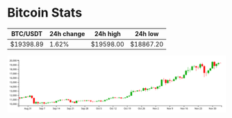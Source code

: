 # Bitcoin Stats

BTC/USDT|24h change|24h high|24h low|
|---|---|---|---|
|$19398.89|1.62%|$19598.00|$18867.20|

<img src="./chart.svg">

